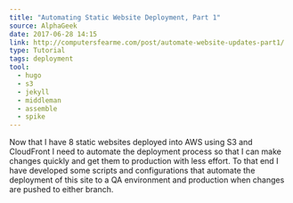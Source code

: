```yaml
---
title: "Automating Static Website Deployment, Part 1"
source: AlphaGeek
date: 2017-06-28 14:15
link: http://computersfearme.com/post/automate-website-updates-part1/
type: Tutorial
tags: deployment
tool:
  - hugo
  - s3
  - jekyll
  - middleman
  - assemble
  - spike
---
```

Now that I have 8 static websites deployed into AWS using S3 and CloudFront I need to automate the deployment process so that I can make changes quickly and get them to production with less effort. To that end I have developed some scripts and configurations that automate the deployment of this site to a QA environment and production when changes are pushed to either branch.





